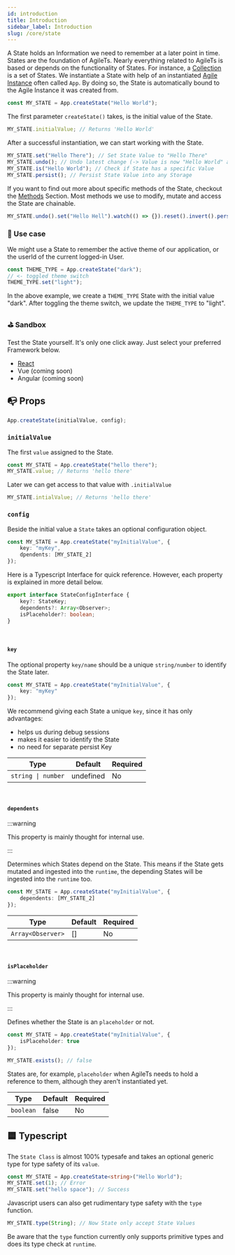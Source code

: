 ```yaml
---
id: introduction
title: Introduction
sidebar_label: Introduction
slug: /core/state
---
```


A State holds an Information we need to remember at a later point in time.
States are the foundation of AgileTs. 
Nearly everything related to AgileTs is based or depends on the functionality of States.
For instance, a [Collection](../collection/Introduction.md) is a set of States.
We instantiate a State with help of an instantiated [Agile Instance](../agile-instance/Introduction.md) often called `App`.
By doing so, the State is automatically bound to the Agile Instance it was created from.
```ts
const MY_STATE = App.createState("Hello World");
```
The first parameter `createState()` takes, is the initial value of the State.
```ts
MY_STATE.initialValue; // Returns 'Hello World'
```
After a successful instantiation,
we can start working with the State.
```ts
MY_STATE.set("Hello There"); // Set State Value to "Hello There"
MY_STATE.undo(); // Undo latest change (-> Value is now "Hello World" again)
MY_STATE.is("Hello World"); // Check if State has a specific Value
MY_STATE.persist(); // Persist State Value into any Storage
```
If you want to find out more about specific methods of the State, checkout the [Methods](./Methods.md) Section.
Most methods we use to modify, mutate and access the State are chainable.
```ts
MY_STATE.undo().set("Hello Hell").watch(() => {}).reset().invert().persist().type(String);
```


### 🔨 Use case
We might use a State to remember the active theme of our application,
or the userId of the  current logged-in User.
```ts
const THEME_TYPE = App.createState("dark");
// <- toggled theme switch
THEME_TYPE.set("light");
```
In the above example, we create a `THEME_TYPE` State with the initial value "dark".
After toggling the theme switch, we update the `THEME_TYPE` to "light".


### ⛳️ Sandbox
Test the State yourself. It's only one click away. Just select your preferred Framework below.
- [React](https://codesandbox.io/s/agilets-first-state-f12cz)
- Vue (coming soon)
- Angular (coming soon)


## 📭 Props

```ts
App.createState(initialValue, config);
```

### `initialValue`

The first `value` assigned to the State.
```ts {1}
const MY_STATE = App.createState("hello there");
MY_STATE.value; // Returns 'hello there'
```
Later we can get access to that value with `.initialValue`
```ts
MY_STATE.intialValue; // Returns 'hello there'
```

### `config`

Beside the initial value a `State` takes an optional configuration object.
```ts
const MY_STATE = App.createState("myInitialValue", {
    key: "myKey",
    dpendents: [MY_STATE_2]
});
```
Here is a Typescript Interface for quick reference. However,
each property is explained in more detail below.
```ts
export interface StateConfigInterface {
    key?: StateKey;
    dependents?: Array<Observer>;
    isPlaceholder?: boolean;
}
```

<br/>

#### `key`

The optional property `key/name` should be a unique `string/number` to identify the State later.
```ts
const MY_STATE = App.createState("myInitialValue", {
    key: "myKey"
});
```
We recommend giving each State a unique `key`, since it has only advantages:
- helps us during debug sessions
- makes it easier to identify the State
- no need for separate persist Key

| Type               | Default     | Required |
|--------------------|-------------|----------|
| `string \| number` | undefined   | No       |

<br/>

#### `dependents`

:::warning

This property is mainly thought for internal use.

:::

Determines which States depend on the State.
This means if the State gets mutated and ingested into the `runtime`,
the depending States will be ingested into the `runtime` too.
```ts
const MY_STATE = App.createState("myInitialValue", {
    dependents: [MY_STATE_2]
});
```

| Type              | Default     | Required |
|-------------------|-------------|----------|
| `Array<Observer>` | []          | No       |

<br/>

#### `isPlaceholder`

:::warning

This property is mainly thought for internal use.

:::

Defines whether the State is an `placeholder` or not.
```ts
const MY_STATE = App.createState("myInitialValue", {
    isPlaceholder: true
});

MY_STATE.exists(); // false
```
States are, for example, `placeholder` when AgileTs needs to hold a reference to them,
although they aren't instantiated yet.

| Type            | Default     | Required |
|-----------------|-------------|----------|
| `boolean`       | false       | No       |


## 🟦 Typescript

The `State Class` is almost 100% typesafe and takes an optional generic type for type safety of its `value`.
```ts {1}
const MY_STATE = App.createState<string>("Hello World");
MY_STATE.set(1); // Error
MY_STATE.set("hello space"); // Success
```
Javascript users can also get rudimentary type safety with the `type` function.
```ts
MY_STATE.type(String); // Now State only accept State Values
```
Be aware that the `type` function currently only supports primitive types and does its type check at `runtime`.
